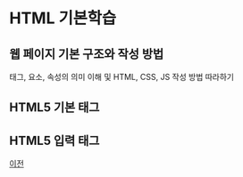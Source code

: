 # HTML 기본학습

## 웹 페이지 기본 구조와 작성 방법
태그, 요소, 속성의 의미 이해 및 HTML, CSS, JS 작성 방법 따라하기

## HTML5 기본 태그

## HTML5 입력 태그

[이전](https://github.com/choiyeonseong/StudyHtml)
